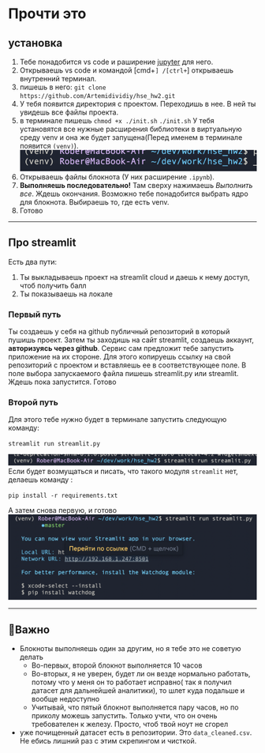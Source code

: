 # Прочти это
## установка
1. Тебе понадобится vs code и раширение [jupyter](https://marketplace.visualstudio.com/items?itemName=ms-toolsai.jupyter) для него.
2. Открываешь vs code и командой [cmd+`] /[ctrl+`] открываешь внутренний терминал.
3. пишешь в него:
`
git clone https://github.com/Artemidividiy/hse_hw2.git
`
2. У тебя появится директория с проектом. Переходишь в нее. В ней ты увидешь все файлы проекта.
3. в терминале пишешь
`
chmod +x ./init.sh
`
`
./init.sh
`
У тебя установятся все нужные расширения библиотеки в виртуальную среду venv и она же будет запущена(Перед именем в терминале появится `(venv)`).
![пикча терминала](readme_img/readme.png "обрати внимние на (venv)")
1. Открываешь файлы блокнота (У них расширение `.ipynb`). 
2. **Выполняешь последовательно!** Там сверху нажимаешь *Выполнить все*. Ждешь окончания. Возможно тебе понадобится выбрать ядро для блокнота. Выбираешь то, где есть venv. 
3. Готово
---
## Про streamlit
Есть два пути: 
   1. Ты выкладываешь проект на streamlit cloud и даешь к нему доступ, чтоб получить балл
   2. Ты показываешь на локале
### Первый путь 
Ты создаешь у себя на github публичный репозиторий в который пушишь проект. Затем ты заходишь на сайт streamlit, создаешь аккаунт, **авторизуясь через github**. Сервис сам предложит тебе запустить приложение на их стороне. Для этого копируешь ссылку на свой репозиторий с проектом и вставляешь ее в соответствующее поле. В поле выбора запускаемого файла пишешь streamlit.py или streamlit. Ждешь пока запустится. Готово
### Второй путь
Для этого тебе нужно будет в терминале запустить следующую команду: 

`
streamlit run streamlit.py
`

![Важная неподгруженная пикча](readme_img/readme2.png "Обрати внимание на (venv)")
Если будет возмущаться и писать, что такого модуля `streamlit` нет, делаешь команду :

`
pip install -r requirements.txt
` 

А затем снова первую, и готово
![тут должна быть пикча того, как оно запустилось](readme_img/readme3.png "Итого")

---
## 🛑Важно
* Блокноты выполняешь один за другим, но я тебе это не советую делать
  * Во-первых, второй блокнот выполняется 10 часов
  * Во-вторых, я не уверен, будет ли он везде нормально работать, потому что у меня он то работает исправно( так я получил датасет для дальнейшей аналитики), то шлет куда подальше и вообще недоступно
  * Учитывай, что пятый блокнот выполняется пару часов, но по приколу можешь запустить. Только учти, что он очень требователен к железу. Просто, чтоб твой ноут не сгорел
* уже почищенный датасет есть в репозитории. Это `data_cleaned.csv`. Не ебись лишний раз с этим скрепингом и чисткой.